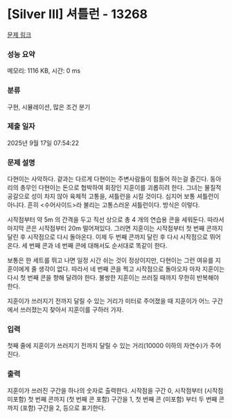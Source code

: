 # [Silver III] 셔틀런 - 13268 

[문제 링크](https://www.acmicpc.net/problem/13268) 

### 성능 요약

메모리: 1116 KB, 시간: 0 ms

### 분류

구현, 시뮬레이션, 많은 조건 분기

### 제출 일자

2025년 9월 17일 07:54:22

### 문제 설명

<p>다현이는 사악하다. 겉과는 다르게 다현이는 주변사람들이 힘들어 하는걸 즐긴다. 동아리의 총무인 다현이는 돈으로 협박하여 회장인 지훈이를 괴롭히려 한다. 그녀는 물질적 공갈으로 성이 차지 않아 육체적 고통을, 셔틀런을 시킬 것이다. 심지어 보통 셔틀런이 아니다. 흔히 <수어사이드>라 불리는 고통스러운 셔틀런이다. 방식은 이렇다.</p>

<p>시작점부터 약 5m 의 간격을 두고 직선 상으로 총 4 개의 연습용 콘을 세워둔다. 따라서 마지막 콘은 시작점부터 20m 떨어져있다. 그러면 지훈이는 시작점부터 첫 번째 콘까지 달린 후 시작점으로 다시 돌아온다. 이제 두 번째 콘까지 달린 후 다시 시작점으로 뛰어온다. 세 번째 콘과 네 번째 콘에 대해서도 순서대로 똑같이 한다.</p>

<p>보통은 한 세트를 뛰고 나면 일정 시간 쉬는 것이 정상이지만, 다현이는 그런 여유를 지훈이에게 줄 생각이 없다. 따라서 네 번째 콘을 찍고 시작점으로 돌아오자 마자 지훈이는 다시 첫 번째 콘을 향해 달려야 한다. 불쌍한 지훈이는 쓰러질 때까지 무한히 반복해야 한다.</p>

<p>지훈이가 쓰러지기 전까지 달릴 수 있는 거리가 미터로 주어졌을 때 지훈이가 어느 구간에서 쓰러졌는지 찾아서 지훈이를 구하러 가자.</p>

### 입력 

 <p>첫째 줄에 지훈이가 쓰러지기 전까지 달릴 수 있는 거리(10000 이하의 자연수)가 주어진다.</p>

### 출력 

 <p>지훈이가 쓰러진 구간을 하나의 숫자로 출력한다. 시작점을 구간 0, 시작점부터 (시작점 미포함) 첫 번째 콘까지 (첫 번째 콘 포함) 구간을 1, 첫 번째 콘 (미포함) 부터 두 번째 콘까지 (포함) 구간을 2, 등으로 표기한다.</p>

